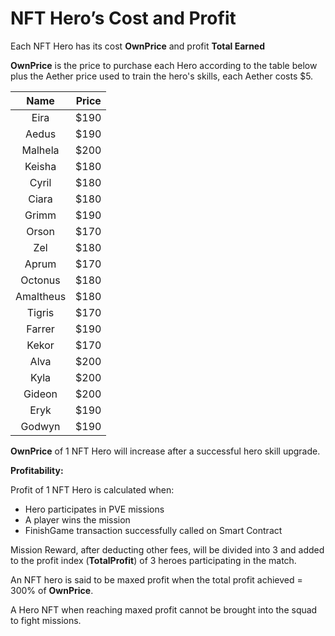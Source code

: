 # NFT Hero’s Cost and Profit

Each NFT Hero has its cost **OwnPrice** and profit **Total Earned**

**OwnPrice** is the price to purchase each Hero according to the table below plus the Aether price used to train the hero's skills, each Aether costs $5.

|    Name   | Price |
| :-------: | :---: |
|    Eira   |  $190 |
|   Aedus   |  $190 |
|  Malhela  |  $200 |
|   Keisha  |  $180 |
|   Cyril   |  $180 |
|   Ciara   |  $180 |
|   Grimm   |  $190 |
|   Orson   |  $170 |
|    Zel    |  $180 |
|   Aprum   |  $170 |
|  Octonus  |  $180 |
| Amaltheus |  $180 |
|   Tigris  |  $170 |
|   Farrer  |  $190 |
|   Kekor   |  $170 |
|    Alva   |  $200 |
|    Kyla   |  $200 |
|   Gideon  |  $200 |
|    Eryk   |  $190 |
|   Godwyn  |  $190 |

**OwnPrice** of 1 NFT Hero will increase after a successful hero skill upgrade.

**Profitability:**

Profit of 1 NFT Hero is calculated when:

* Hero participates in PVE missions&#x20;
* A player wins the mission&#x20;
* FinishGame transaction successfully called on Smart Contract

Mission Reward, after deducting other fees, will be divided into 3 and added to the profit index (**TotalProfit**) of 3 heroes participating in the match.

An NFT hero is said to be maxed profit when the total profit achieved = 300% of **OwnPrice**.

A Hero NFT when reaching maxed profit cannot be brought into the squad to fight missions.
